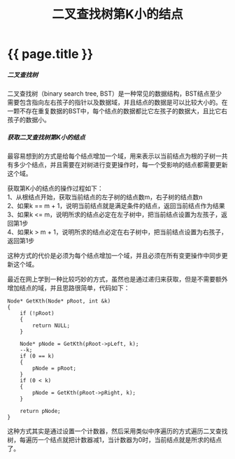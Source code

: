 ﻿---
layout: post
title: 二叉查找树第K小的结点
datetime: 2014-02-22 00:21
tags: cpp, data structure
---
   
{{ page.title }}
================

<h5>二叉查找树</h5>

二叉查找树（binary search tree, BST）是一种常见的数据结构，BST结点至少需要包含指向左右孩子的指针以及数据域，并且结点的数据是可以比较大小的。在一颗不存在重复数据的BST中，每个结点的数据都比它左孩子的数据大，且比它右孩子的数据小。   


<h5>获取二叉查找树第K小的结点</h5>

最容易想到的方式是给每个结点增加一个域，用来表示以当前结点为根的子树一共有多少个结点，并且需要在对树进行变更操作时，每一个受影响的结点都需要更新这个域。   

获取第K小的结点的操作过程如下：   
1、从根结点开始，获取当前结点的左子树的结点数m，右子树的结点数n   
2、如果k == m + 1，说明当前结点就是满足条件的结点，返回当前结点作为结果   
3、如果k <= m，说明所求的结点必定在左子树中，把当前结点设置为左孩子，返回第1步   
4、如果k > m + 1，说明所求的结点必定在右子树中，把当前结点设置为右孩子，返回第1步   

这种方式的代价是必须为每个结点增加一个域，并且必须在所有变更操作中同步更新这个域。   

最近在网上学到一种比较巧妙的方式，虽然也是通过递归来获取，但是不需要额外增加结点的域，并且思路很简单，代码如下：   

    Node* GetKth(Node* pRoot, int &k)   
    {   
        if (!pRoot)   
        {   
            return NULL;   
        }   

        Node* pNode = GetKth(pRoot->pLeft, k);   
        --k;   
        if (0 == k)   
        {
            pNode = pRoot;   
        }   
        if (0 < k)   
        {
            pNode = GetKth(pRoot->pRight, k);   
        }   

        return pNode;   
    }   

这种方式其实是通过设置一个计数器，然后采用类似中序遍历的方式遍历二叉查找树，每遍历一个结点就把计数器减1，当计数器为0时，当前结点就是所求的结点了。